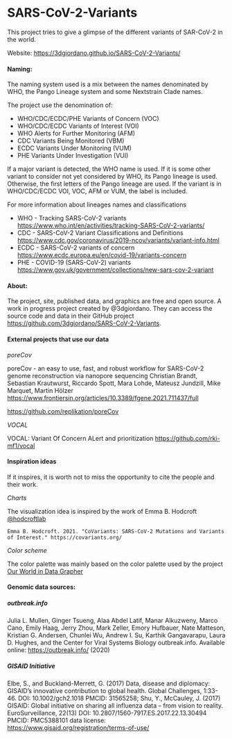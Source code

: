 # SARS-CoV-2-Variants

This project tries to give a glimpse of the different variants of SAR-CoV-2 in the world.

Website: https://3dgiordano.github.io/SARS-CoV-2-Variants/

#### Naming:

The naming system used is a mix between the names denominated by WHO, the Pango Lineage system and some Nextstrain Clade names.

The project use the denomination of:
- WHO/CDC/ECDC/PHE Variants of Concern (VOC)
- WHO/CDC/ECDC Variants of Interest (VOI)
- WHO Alerts for Further Monitoring (AFM)
- CDC Variants Being Monitored (VBM)
- ECDC Variants Under Monitoring (VUM)
- PHE Variants Under Investigation (VUI)

If a major variant is detected, the WHO name is used.
If it is some other variant to consider not yet considered by WHO, its Pango lineage is used.
Otherwise, the first letters of the Pango lineage are used.
If the variant is in WHO/CDC/ECDC VOI, VOC, AFM or VUM, the label is included. 

For more information about lineages names and classifications
- WHO - Tracking SARS-CoV-2 variants https://www.who.int/en/activities/tracking-SARS-CoV-2-variants/
- CDC - SARS-CoV-2 Variant Classifications and Definitions https://www.cdc.gov/coronavirus/2019-ncov/variants/variant-info.html
- ECDC - SARS-CoV-2 variants of concern https://www.ecdc.europa.eu/en/covid-19/variants-concern
- PHE - COVID-19 (SARS-CoV-2) variants https://www.gov.uk/government/collections/new-sars-cov-2-variant

#### About:

The project, site, published data, and graphics are free and open source.
A work in progress project created by @3dgiordano.
They can access the source code and data in their GitHub project https://github.com/3dgiordano/SARS-CoV-2-Variants.

#### External projects that use our data

_poreCov_

poreCov - an easy to use, fast, and robust workflow for SARS-CoV-2 genome reconstruction via nanopore sequencing
Christian Brandt, Sebastian Krautwurst, Riccardo Spott, Mara Lohde, Mateusz Jundzill, Mike Marquet, Martin Hölzer
https://www.frontiersin.org/articles/10.3389/fgene.2021.711437/full

https://github.com/replikation/poreCov

_VOCAL_

VOCAL: Variant Of Concern ALert and prioritization
https://github.com/rki-mf1/vocal
 

#### Inspiration ideas
If it inspires, it is worth not to miss the opportunity to cite the people and their work.

_Charts_

The visualization idea is inspired by the work of Emma B. Hodcroft [@hodcroftlab](https://github.com/emmahodcroft)

`Emma B. Hodcroft. 2021. "CoVariants: SARS-CoV-2 Mutations and Variants of Interest." https://covariants.org/`

_Color scheme_

The color palette was mainly based on the color palette used by the project [Our World in Data Grapher](https://github.com/owid/owid-grapher)

#### Genomic data sources:

##### outbreak.info

Julia L. Mullen, Ginger Tsueng, Alaa Abdel Latif, Manar Alkuzweny, Marco Cano, Emily Haag, Jerry Zhou, Mark Zeller, Emory Hufbauer, Nate Matteson, Kristian G. Andersen, Chunlei Wu, Andrew I. Su, Karthik Gangavarapu, Laura D. Hughes, and the Center for Viral Systems Biology outbreak.info. Available online: https://outbreak.info/ (2020)

##### GISAID Initiative

Elbe, S., and Buckland-Merrett, G. (2017) Data, disease and diplomacy: GISAID’s innovative contribution to global health. Global Challenges, 1:33-46. DOI: 10.1002/gch2.1018 PMCID: 31565258; Shu, Y., McCauley, J. (2017) GISAID: Global initiative on sharing all influenza data – from vision to reality. EuroSurveillance, 22(13) DOI: 10.2807/1560-7917.ES.2017.22.13.30494 PMCID: PMC5388101
data license: https://www.gisaid.org/registration/terms-of-use/

